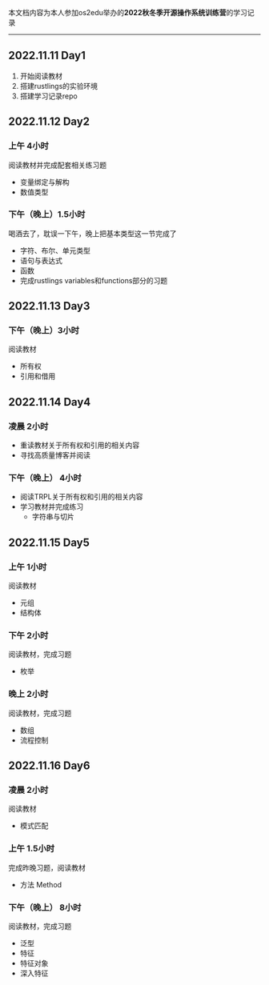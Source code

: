 本文档内容为本人参加os2edu举办的**2022秋冬季开源操作系统训练营**的学习记录

---
## 2022.11.11 Day1
1. 开始阅读教材
2. 搭建rustlings的实验环境
3. 搭建学习记录repo

## 2022.11.12 Day2
### 上午 4小时
阅读教材并完成配套相关练习题
- 变量绑定与解构
- 数值类型
### 下午（晚上）1.5小时
喝酒去了，耽误一下午，晚上把基本类型这一节完成了
- 字符、布尔、单元类型
- 语句与表达式
- 函数
- 完成rustlings variables和functions部分的习题
## 2022.11.13 Day3
### 下午（晚上）3小时
阅读教材
- 所有权
- 引用和借用
## 2022.11.14 Day4
### 凌晨 2小时
- 重读教材关于所有权和引用的相关内容
- 寻找高质量博客并阅读
### 下午（晚上） 4小时
- 阅读TRPL关于所有权和引用的相关内容
- 学习教材并完成练习
    - 字符串与切片
## 2022.11.15 Day5
### 上午 1小时
阅读教材
- 元组
- 结构体
### 下午 2小时
阅读教材，完成习题
- 枚举
### 晚上 2小时
阅读教材，完成习题
- 数组
- 流程控制
## 2022.11.16 Day6
### 凌晨 2小时
阅读教材
- 模式匹配

### 上午 1.5小时
完成昨晚习题，阅读教材
- 方法 Method
### 下午（晚上） 8小时
阅读教材，完成习题
- 泛型
- 特征
- 特征对象
- 深入特征